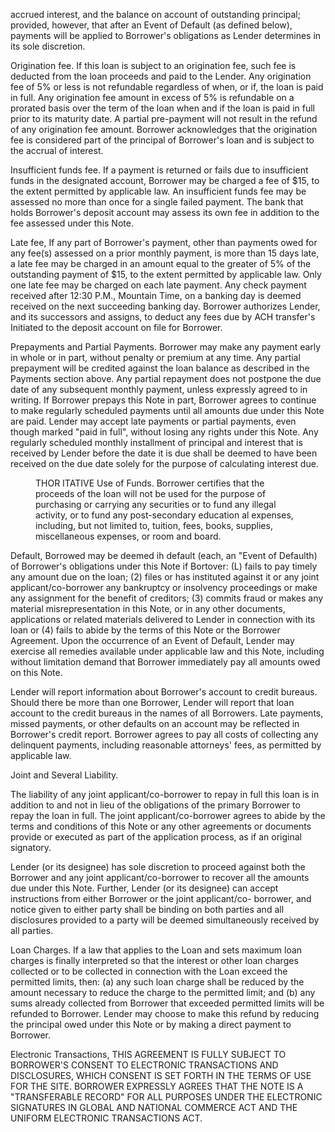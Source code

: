 <!-- PageHeader="This is a copy of an authoritative document" -->

accrued interest, and the balance on account of outstanding principal; provided, however, that after an Event of Default (as defined below),
payments will be applied to Borrower's obligations as Lender determines in its sole discretion.

Origination fee. If this loan is subject to an origination fee, such fee is deducted from the loan proceeds and paid to the
Lender. Any origination fee of 5% or less is not refundable regardless of when, or if, the loan is paid in full. Any origination
fee amount in excess of 5% is refundable on a prorated basis over the term of the loan when and if the loan is paid in full
prior to its maturity date. A partial pre-payment will not result in the refund of any origination fee amount. Borrower
acknowledges that the origination fee is considered part of the principal of Borrower's loan and is subject to the accrual of
interest.

Insufficient funds fee. If a payment is returned or fails due to insufficient funds in the designated account, Borrower may be charged a fee of
$15, to the extent permitted by applicable law. An insufficient funds fee may be assessed no more than once for a single failed payment. The
bank that holds Borrower's deposit account may assess its own fee in addition to the fee assessed under this Note.

Late fee, If any part of Borrower's payment, other than payments owed for any fee(s) assessed on a prior monthly payment, is more than 15
days late, a late fee may be charged in an amount equal to the greater of 5% of the outstanding payment of $15, to the extent permitted by
applicable law. Only one late fee may be charged on each late payment. Any check payment received after 12:30 P.M., Mountain
Time, on a banking day is deemed received on the next succeeding banking day. Borrower authorizes Lender, and its successors
and assigns, to deduct any fees due by ACH transfer's Initiated to the deposit account on file for Borrower.

Prepayments and Partial Payments. Borrower may make any payment early in whole or in part, without penalty or premium at any time. Any
partial prepayment will be credited against the loan balance as described in the Payments section above. Any partial repayment does not
postpone the due date of any subsequent monthly payment, unless expressly agreed to in writing. If Borrower prepays this Note in part,
Borrower agrees to continue to make regularly scheduled payments until all amounts due under this Note are paid. Lender may accept late
payments or partial payments, even though marked "paid in full", without losing any rights under this Note. Any regularly scheduled monthly
installment of principal and interest that is received by Lender before the date it is due shall be deemed to have been received on the due
date solely for the purpose of calculating interest due.


<figure>

THOR ITATIVE
Use of Funds. Borrower certifies that the proceeds of the loan will not be used for the purpose of purchasing or carrying any securities or to
fund any illegal activity, or to fund any post-secondary education al expenses, including, but not limited to, tuition, fees, books, supplies,
miscellaneous expenses, or room and board.

</figure>


Default, Borrowed may be deemed ih default (each, an "Event of Defaulth) of Borrower's obligations under this Note if Bortover: (L) fails to
pay timely any amount due on the loan; (2) files or has instituted against it or any joint applicant/co-borrower any bankruptcy or insolvency
proceedings or make any assignment for the benefit of creditors; (3) commits fraud or makes any material misrepresentation in this Note, or
in any other documents, applications or related materials delivered to Lender in connection with its loan or (4) fails to abide by the terms of
this Note or the Borrower Agreement. Upon the occurrence of an Event of Default, Lender may exercise all remedies available under
applicable law and this Note, including without limitation demand that Borrower immediately pay all amounts owed on this Note.

Lender will report information about Borrower's account to credit bureaus. Should there be more than one Borrower, Lender will report that
loan account to the credit bureaus in the names of all Borrowers. Late payments, missed payments, or other defaults on an account may be
reflected in Borrower's credit report. Borrower agrees to pay all costs of collecting any delinquent payments, including reasonable attorneys'
fees, as permitted by applicable law.

Joint and Several Liability.

The liability of any joint applicant/co-borrower to repay in full this loan is in addition to and not in lieu of the obligations of the primary
Borrower to repay the loan in full. The joint applicant/co-borrower agrees to abide by the terms and conditions of this Note or any other
agreements or documents provide or executed as part of the application process, as if an original signatory.

Lender (or its designee) has sole discretion to proceed against both the Borrower and any joint applicant/co-borrower to recover all the
amounts due under this Note. Further, Lender (or its designee) can accept instructions from either Borrower or the joint applicant/co-
borrower, and notice given to either party shall be binding on both parties and all disclosures provided to a party will be deemed
simultaneously received by all parties.

Loan Charges. If a law that applies to the Loan and sets maximum loan charges is finally interpreted so that the interest or other loan
charges collected or to be collected in connection with the Loan exceed the permitted limits, then: (a) any such loan charge shall be reduced
by the amount necessary to reduce the charge to the permitted limit; and (b) any sums already collected from Borrower that exceeded
permitted limits will be refunded to Borrower. Lender may choose to make this refund by reducing the principal owed under this Note or by
making a direct payment to Borrower.

Electronic Transactions, THIS AGREEMENT IS FULLY SUBJECT TO BORROWER'S CONSENT TO ELECTRONIC TRANSACTIONS AND
DISCLOSURES, WHICH CONSENT IS SET FORTH IN THE TERMS OF USE FOR THE SITE. BORROWER EXPRESSLY AGREES THAT
THE NOTE IS A "TRANSFERABLE RECORD" FOR ALL PURPOSES UNDER THE ELECTRONIC SIGNATURES IN GLOBAL AND NATIONAL
COMMERCE ACT AND THE UNIFORM ELECTRONIC TRANSACTIONS ACT.

<!-- PageFooter="The authoritative document is maintained by LendingClub Corporation and this copy was created Oct 17 2018 01:53:29" -->
<!-- PageBreak -->

